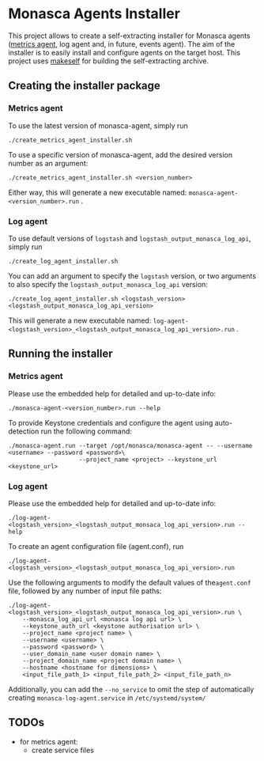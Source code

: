 # Monasca Agents Installer

This project allows to create a self-extracting installer for Monasca agents
([metrics agent](https://github.com/openstack/monasca-agent), log agent and, in future, events agent).
The aim of the installer is to easily install and configure agents on the target host.
This project uses [makeself](https://github.com/megastep/makeself/) for building the self-extracting archive.

## Creating the installer package

### Metrics agent
To use the latest version of monasca-agent, simply run
```
./create_metrics_agent_installer.sh 
```

To use a specific version of monasca-agent, add the desired version number as an argument:
```
./create_metrics_agent_installer.sh <version_number>
```

Either way, this will generate a new executable named: `monasca-agent-<version_number>.run` .

### Log agent
To use default versions of `logstash` and `logstash_output_monasca_log_api`, simply run
```
./create_log_agent_installer.sh
```
You can add an argument to specify the `logstash` version, or two arguments to also specify the `logstash_output_monasca_log_api` version:
```
./create_log_agent_installer.sh <logstash_version> <logstash_output_monasca_log_api_version>
```
This will generate a new executable named: `log-agent-<logstash_version>_<logstash_output_monasca_log_api_version>.run` .
## Running the installer

### Metrics agent
Please use the embedded help for detailed and up-to-date info:

```
./monasca-agent-<version_number>.run --help
```

To provide Keystone credentials and configure the agent using auto-detection run the following command:

```
./monasca-agent.run --target /opt/monasca/monasca-agent -- --username <username> --password <password>\
                    --project_name <project> --keystone_url <keystone_url>
```

### Log agent
Please use the embedded help for detailed and up-to-date info:
```
./log-agent-<logstash_version>_<logstash_output_monsaca_log_api_version>.run --help
```
To create an agent configuration file (agent.conf), run
```
./log-agent-<logstash_version>_<logstash_output_monasca_log_api_version>.run
```
Use the following arguments to modify the default values of the`agent.conf` file, followed by any number of input file paths:
```
./log-agent-<logstash_version>_<logstash_output_monasca_log_api_version>.run \
    --monasca_log_api_url <monasca log api url> \
    --keystone_auth_url <keystone authorisation url> \
    --project_name <project name> \
    --username <username> \
    --password <password> \
    --user_domain_name <user domain name> \
    --project_domain_name <project domain name> \
    --hostname <hostname for dimensions> \
    <input_file_path_1> <input_file_path_2> <input_file_path_n>
```
Additionally, you can add the `--no_service` to omit the step of automatically creating `monasca-log-agent.service` in `/etc/systemd/system/`
## TODOs

- for metrics agent:
    - create service files

